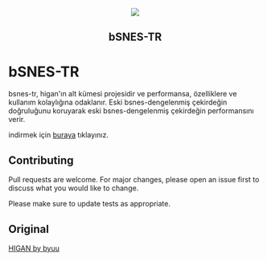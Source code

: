<p align="center"><a href="https://github.com/fpscan/bsnes-TR/releases" alt="bSNES-TR website"><img src="https://live.staticflickr.com/65535/46879722545_3c4b976663_o.png"></a>
<h2 align="center"><b>bSNES-TR</b></h2>

# bSNES-TR

bsnes-tr, higan'ın alt kümesi projesidir ve performansa, özelliklere ve kullanım kolaylığına odaklanır. Eski bsnes-dengelenmiş çekirdeğin doğruluğunu koruyarak eski bsnes-dengelenmiş çekirdeğin performansını verir.

indirmek için <a href="https://github.com/fpscan/bsnes-TR/releases" alt="indirme sayfası">buraya</a> tıklayınız.

## Contributing
Pull requests are welcome. For major changes, please open an issue first to discuss what you would like to change.

Please make sure to update tests as appropriate.

## Original
[HIGAN by byuu](https://byuu.org/emulation/higan/)

